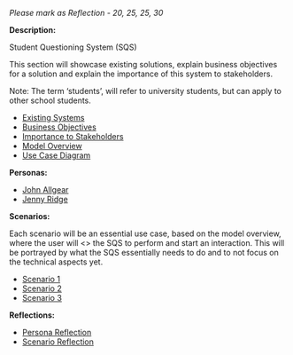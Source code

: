 *Please mark as Reflection - 20, 25, 25, 30*

**Description:**

Student Questioning System (SQS)

This section will showcase existing solutions, explain business objectives for a solution and explain the importance of this system to stakeholders. 

Note: The term ‘students’, will refer to university students, but can apply to other school students.

*  [Existing Systems](https://gitlab.ecs.vuw.ac.nz/andrewelli/swen-303/-/wikis/Description/Existing-Systems)
*  [Business Objectives](https://gitlab.ecs.vuw.ac.nz/andrewelli/swen-303/-/wikis/Description/Business-Objectives)
*  [Importance to Stakeholders](https://gitlab.ecs.vuw.ac.nz/andrewelli/swen-303/-/wikis/Description/Importance-to-stakeholders)
*  [Model Overview](https://gitlab.ecs.vuw.ac.nz/andrewelli/swen-303/-/wikis/Description/Model-Overview)
*  [Use Case Diagram](https://gitlab.ecs.vuw.ac.nz/andrewelli/swen-303/-/wikis/Description/Use-Case-Diagram)

**Personas:**
*  [John Allgear](https://gitlab.ecs.vuw.ac.nz/andrewelli/swen-303/-/wikis/Personas/John-Allgear)
*  [Jenny Ridge](https://gitlab.ecs.vuw.ac.nz/andrewelli/swen-303/-/wikis/Personas/Jenny-Ridge)

**Scenarios:**

Each scenario will be an essential use case, based on the model overview, where the user will <<choose>> the SQS to perform and start an interaction. This will be portrayed by what the SQS essentially needs to do and to not focus on the technical aspects yet.
*  [Scenario 1](https://gitlab.ecs.vuw.ac.nz/andrewelli/swen-303/-/wikis/Scenarios/Scenario-1)
*  [Scenario 2](https://gitlab.ecs.vuw.ac.nz/andrewelli/swen-303/-/wikis/Scenarios/Scenario-2)
*  [Scenario 3](https://gitlab.ecs.vuw.ac.nz/andrewelli/swen-303/-/wikis/Scenarios/Scenario-3)

**Reflections:**
*  [Persona Reflection](https://gitlab.ecs.vuw.ac.nz/andrewelli/swen-303/-/wikis/Reflections/Persona-Reflection)
*  [Scenario Reflection](https://gitlab.ecs.vuw.ac.nz/andrewelli/swen-303/-/wikis/Reflections/Scenario-Reflection)